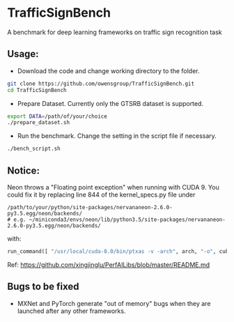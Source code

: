 # TrafficSignBench
A benchmark for deep learning frameworks on traffic sign recognition task

## Usage:
* Download the code and change working directory to the folder.
```bash
git clone https://github.com/owensgroup/TrafficSignBench.git
cd TrafficSignBench
```
* Prepare Dataset. Currently only the GTSRB dataset is supported.
```bash
export DATA=/path/of/your/choice
./prepare_dataset.sh
```

* Run the benchmark. Change the setting in the script file if necessary.
```bash
./bench_script.sh
```

## Notice:
Neon throws a "Floating point exception" when running with CUDA 9. You could fix it by replacing line 844 of the kernel_specs.py file under 
```
/path/to/your/python/site-packages/nervananeon-2.6.0-py3.5.egg/neon/backends/
# e.g. ~/miniconda3/envs/neon/lib/python3.5/site-packages/nervananeon-2.6.0-py3.5.egg/neon/backends/
```
with:
```python
run_command([ "/usr/local/cuda-8.0/bin/ptxas -v -arch", arch, "-o", cubin_file, ptx_file, ";" ] + maxas_i + [sass_file, cubin_file])
```
Ref: https://github.com/xingjinglu/PerfAILibs/blob/master/README.md

## Bugs to be fixed
* MXNet and PyTorch generate "out of memory" bugs when they are launched after any other frameworks.
